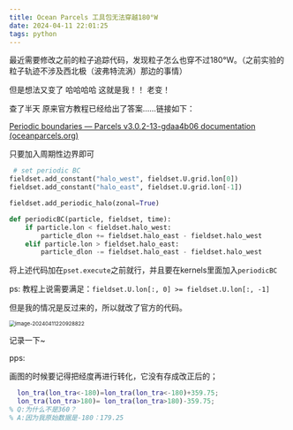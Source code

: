 ```yaml
---
title: Ocean Parcels 工具包无法穿越180°W
date: 2024-04-11 22:01:25
tags: python
---
```






最近需要修改之前的粒子追踪代码，发现粒子怎么也穿不过180°W。（之前实验的粒子轨迹不涉及西北极（波弗特流涡）那边的事情）

但是想法又变了 哈哈哈哈 这就是我！！ 老变！

查了半天 原来官方教程已经给出了答案……链接如下：

[Periodic boundaries — Parcels v3.0.2-13-gdaa4b06 documentation (oceanparcels.org)](https://docs.oceanparcels.org/en/latest/examples/tutorial_periodic_boundaries.html)

只要加入周期性边界即可

```PYTHON
 # set periodic BC
fieldset.add_constant("halo_west", fieldset.U.grid.lon[0])
fieldset.add_constant("halo_east", fieldset.U.grid.lon[-1])

fieldset.add_periodic_halo(zonal=True)

def periodicBC(particle, fieldset, time):
    if particle.lon < fieldset.halo_west:
        particle_dlon += fieldset.halo_east - fieldset.halo_west
    elif particle.lon > fieldset.halo_east:
        particle_dlon -= fieldset.halo_east - fieldset.halo_west
```

将上述代码加在`pset.execute`之前就行，并且要在kernels里面加入`periodicBC`

ps: 教程上说需要满足：`fieldset.U.lon[:, 0] >= fieldset.U.lon[:, -1]`

但是我的情况是反过来的，所以就改了官方的代码。

<img src="https://cdn.jsdelivr.net/gh/jiaoyueLIB/images@main/img/image-20240411220928822.png" alt="image-20240411220928822" style="zoom:67%;" />

记录一下~

pps:

画图的时候要记得把经度再进行转化，它没有存成改正后的；

```MATLAB
  lon_tra(lon_tra<-180)=lon_tra(lon_tra<-180)+359.75;
  lon_tra(lon_tra>180)= lon_tra(lon_tra>180)-359.75;
% Q:为什么不是360？
% A:因为我原始数据是-180：179.25
```

